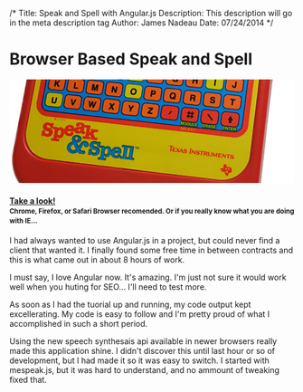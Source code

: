 /*
Title: Speak and Spell with Angular.js
Description: This description will go in the meta description tag
Author: James Nadeau
Date: 07/24/2014
*/

# Browser Based Speak and Spell

<div>
	<a href="http://speakandspell.jamesjnadeau.com">
		<img class="img-responsive img-rounded" style="" src="/files/speak_and_spell.jpg" />
	</a>
</div>

<div>
	<div class="content" >
		<h4>
			<a href="http://speakandspell.jamesjnadeau.com">Take a look!</a>
			<br>
			<small>Chrome, Firefox, or Safari Browser recomended. Or if you really know what you are doing with IE...</small>
		</h4>
	</div>
</div>

I had always wanted to use Angular.js in a project, but could never find a 
client that wanted it. I finally found some free time in between contracts
and this is what came out in about 8 hours of work. 

I must say, I love Angular now. It's amazing. I'm just not sure it would work
well when you huting for SEO... I'll need to test more. 

As soon as I had the tuorial up and running, my code output kept excellerating. 
My code is easy to follow and I'm pretty proud of what I accomplished in such a short period.

Using the new speech synthesais api available in newer browsers really made 
this application shine. I didn't discover this until last hour or so of development, 
but I had made it so it was easy to switch. I started with mespeak.js, but it was
hard to understand, and no ammount of tweaking fixed that. 
